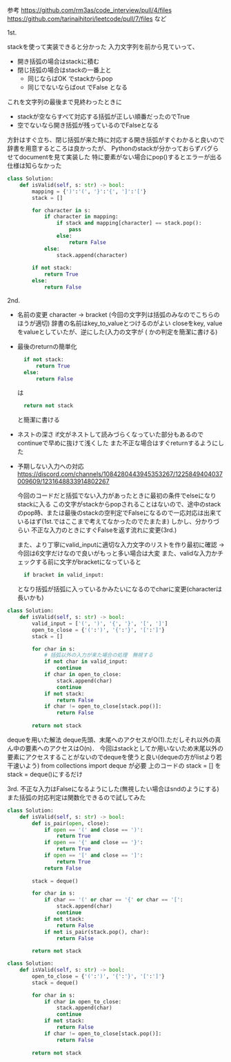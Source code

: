 参考
https://github.com/rm3as/code_interview/pull/4/files
https://github.com/tarinaihitori/leetcode/pull/7/files など

1st.

stackを使って実装できると分かった
入力文字列を前から見ていって、
* 開き括弧の場合はstackに積む
* 閉じ括弧の場合はstackの一番上と
    * 同じならばOK でstackからpop
    * 同じでないならばout でFalse となる

これを文字列の最後まで見終わったときに
* stackが空ならすべて対応する括弧が正しい順番だったのでTrue
* 空でないなら開き括弧が残っているのでFalseとなる

方針はすぐ立ち、閉じ括弧が来た時に対応する開き括弧がすぐわかると良いので辞書を用意するところは良かったが、
Pythonのstackが分かっておらずバグらせてdocumentを見て実装した
特に要素がない場合にpop()するとエラーが出る仕様は知らなかった

```Python
class Solution:
    def isValid(self, s: str) -> bool:
        mapping = {')':'(', '}':'{', ']':'['}
        stack = []

        for character in s:
            if character in mapping:
                if stack and mapping[character] == stack.pop():
                    pass
                else:
                    return False
            else:
                stack.append(character)
        
        if not stack:
            return True
        else:
            return False
```


2nd.
* 名前の変更
    character -> bracket (今回の文字列は括弧のみなのでこちらのほうが適切)
    辞書の名前はkey_to_valueとつけるのがよい
    closeをkey, valueをvalueとしていたが、逆にした(入力の文字が \( かの判定を簡潔に書ける)
* 最後のreturnの簡単化
  ```Python
    if not stack:
        return True
    else:
        return False
  ```

  は

  ```Python
    return not stack
  ```

  と簡潔に書ける

* ネストの深さ
  if文がネストして読みづらくなっていた部分もあるのでcontinueで早めに抜けて浅くした
  また不正な場合はすぐreturnするようにした

* 予期しない入力への対応
  https://discord.com/channels/1084280443945353267/1225849404037009609/1231648833914802267

  今回のコードだと括弧でない入力があったときに最初の条件でelseになりstackに入る
  この文字がstackからpopされることはないので、途中のstackのpop時、または最後のstackの空判定でFalseになるので一応対応は出来ているはず(1st.ではここまで考えてなかったのでたまたま)
  しかし、分かりづらい
  不正な入力のときにすぐFalseを返す流れに変更(3rd.)

  また、より丁寧にvalid_inputに適切な入力文字のリストを作り最初に確認 -> 今回は6文字だけなので良いがもっと多い場合は大変
  また、validな入力かチェックする前に文字がbracketになっていると
  ```Python
    if bracket in valid_input:
  ```
  となり括弧が括弧に入っているかみたいになるのでcharに変更(characterは長いかも)


```Python
class Solution:
    def isValid(self, s: str) -> bool:
        valid_input = ['(', ')', '{', '}', '[', ']']
        open_to_close = {'(':')', '{':'}', '[':']'}
        stack = []

        for char in s:
            # 括弧以外の入力が来た場合の処理　無視する
            if not char in valid_input:
                continue
            if char in open_to_close:
                stack.append(char)
                continue
            if not stack:
                return False
            if char != open_to_close[stack.pop()]:
                return False
        
        return not stack
```

dequeを用いた解法
deque先頭、末尾へのアクセスがO(1).ただしそれ以外の真ん中の要素へのアクセスはO(n)．
今回はstackとしてか用いないため末尾以外の要素にアクセスすることがないのでdequeを使うと良い(dequeの方がlistより若干速いよう)
from collections import deque が必要
上のコードの
stack = [] を stack = deque()にするだけ


3rd.
不正な入力はFalseになるようにした(無視したい場合はsndのようにする)
また括弧の対応判定は関数化できるので試してみた

```Python
class Solution:
    def isValid(self, s: str) -> bool:
        def is_pair(open, close):
            if open == '(' and close == ')':
                return True
            if open == '{' and close == '}':
                return True
            if open == '[' and close == ']':
                return True
            return False
        
        stack = deque()

        for char in s:
            if char == '(' or char == '{' or char == '[':
                stack.append(char)
                continue
            if not stack:
                return False
            if not is_pair(stack.pop(), char):
                return False
            
        return not stack
```

```Python
class Solution:
    def isValid(self, s: str) -> bool:
        open_to_close = {'(':')', '{':'}', '[':']'}
        stack = deque()

        for char in s:
            if char in open_to_close:
                stack.append(char)
                continue
            if not stack:
                return False
            if char != open_to_close[stack.pop()]:
                return False
            
        return not stack
```

